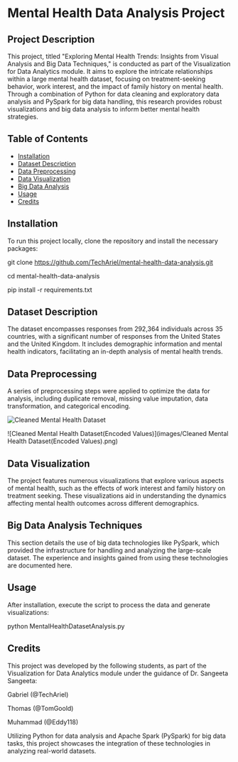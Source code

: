 # Mental Health Data Analysis Project

## Project Description
This project, titled "Exploring Mental Health Trends: Insights from Visual Analysis and Big Data Techniques," is conducted as part of the Visualization for Data Analytics module. It aims to explore the intricate relationships within a large mental health dataset, focusing on treatment-seeking behavior, work interest, and the impact of family history on mental health. Through a combination of Python for data cleaning and exploratory data analysis and PySpark for big data handling, this research provides robust visualizations and big data analysis to inform better mental health strategies.

## Table of Contents
- [Installation](#installation)
- [Dataset Description](#dataset-description)
- [Data Preprocessing](#data-preprocessing)
- [Data Visualization](#data-visualization)
- [Big Data Analysis](#big-data-analysis)
- [Usage](#usage)
- [Credits](#credits)

## Installation
To run this project locally, clone the repository and install the necessary packages:

git clone https://github.com/TechAriel/mental-health-data-analysis.git

cd mental-health-data-analysis

pip install -r requirements.txt

## Dataset Description
The dataset encompasses responses from 292,364 individuals across 35 countries, with a significant number of responses from the United States and the United Kingdom. It includes demographic information and mental health indicators, facilitating an in-depth analysis of mental health trends.

## Data Preprocessing
A series of preprocessing steps were applied to optimize the data for analysis, including duplicate removal, missing value imputation, data transformation, and categorical encoding.

![Cleaned Mental Health Dataset](images/Cleaned-Mental-Health-Dataset.png)

![Cleaned Mental Health Dataset(Encoded Values)](images/Cleaned Mental Health Dataset(Encoded Values).png)

## Data Visualization
The project features numerous visualizations that explore various aspects of mental health, such as the effects of work interest and family history on treatment seeking. These visualizations aid in understanding the dynamics affecting mental health outcomes across different demographics.

## Big Data Analysis Techniques
This section details the use of big data technologies like PySpark, which provided the infrastructure for handling and analyzing the large-scale dataset. The experience and insights gained from using these technologies are documented here.

## Usage
After installation, execute the script to process the data and generate visualizations:

python MentalHealthDatasetAnalysis.py

## Credits
This project was developed by the following students, as part of the Visualization for Data Analytics module under the guidance of Dr. Sangeeta Sangeeta:

Gabriel (@TechAriel)

Thomas (@TomGoold)

Muhammad (@Eddy118)

Utilizing Python for data analysis and Apache Spark (PySpark) for big data tasks, this project showcases the integration of these technologies in analyzing real-world datasets.

